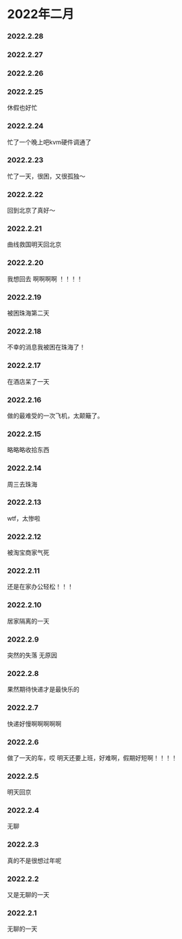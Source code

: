 # 2022年二月


### 2022.2.28 

### 2022.2.27

### 2022.2.26 

### 2022.2.25 
休假也好忙
### 2022.2.24 
忙了一个晚上吧kvm硬件调通了
### 2022.2.23 
忙了一天，很困，又很孤独～
### 2022.2.22 
回到北京了真好～
### 2022.2.21 
曲线救国明天回北京
### 2022.2.20 
我想回去 啊啊啊啊 ！！！！
### 2022.2.19 
被困珠海第二天
### 2022.2.18
不幸的消息我被困在珠海了！
### 2022.2.17  
在酒店呆了一天
### 2022.2.16
做的最难受的一次飞机，太颠簸了。
### 2022.2.15
略略略收拾东西
### 2022.2.14
周三去珠海
### 2022.2.13
wtf，太惨啦
### 2022.2.12
被淘宝商家气死
### 2022.2.11
还是在家办公轻松！！！
### 2022.2.10
居家隔离的一天
### 2022.2.9
突然的失落 无原因
### 2022.2.8
果然期待快递才是最快乐的
### 2022.2.7
快递好慢啊啊啊啊啊
### 2022.2.6
做了一天的车，哎 明天还要上班，好难啊，假期好短啊！！！！
### 2022.2.5
明天回京
### 2022.2.4
无聊
### 2022.2.3
真的不是很想过年呢
### 2022.2.2
又是无聊的一天
### 2022.2.1
无聊的一天
